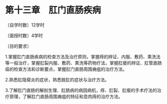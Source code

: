 # 第十三章　肛门直肠疾病

〔自学时数〕12学时

〔面授时数〕4学时

〔目的要求〕

1.掌握肛门直肠疾病的检查方法及治疗原则，掌握痔的辨证、内服、敷药、熏洗法等一般治疗，掌握肛裂内服、敷药、熏洗等药物疗法，掌握肛瘘的辨证、肛管直肠癌的检查方法和诊断要点，掌握肛门直肠周围痈疽的治疗方法。

2.熟悉肛隐窝炎的症状，熟悉脱肛的症状与治疗方法。

3.了解肛门直肠的解剖生理、肛肠病的病因病机，痔、肛裂、肛瘘的手术疗法的治疗原理，了解肛门直肠周围痈疽的特征和息肉痔的治疗方法。
